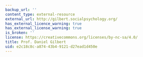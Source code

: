 ```yaml
---
backup_url: ''
content_type: external-resource
external_url: http://gilbert.socialpsychology.org/
has_external_licence_warning: true
has_external_license_warning: true
is_broken: ''
license: https://creativecommons.org/licenses/by-nc-sa/4.0/
title: Prof. Daniel Gilbert
uid: e2c18c8c-a874-43b4-9121-d27ead1d450e
---
```

